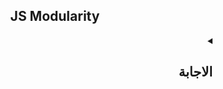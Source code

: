 <h2 align=center>JS Modularity</h2>


<details dir=rtl>
  <summary>
    <h2>الاجابة</h2>
  </summary>
  
  
زمان كانت ال scripts صغيرة و بسيطة بس مع الوقت بدأت ال scripts دي تبقي more complex و حجمها بقي كبير، عشان كدا كنا لازم نشوف طريقة ننظم بيها الكود بتاعنا بحيث يكون سهل القراءة و التعديل عليه فيما بعد و كانت الطريقة دي هي أننا بدل منخلي كل الكود في ملف js واحد بس، هنفصله في أكتر من ملف و دا الي بنسميه `code splitting`


![1mb](https://user-images.githubusercontent.com/69124951/197946369-883f8201-4ccf-44d2-8865-b6bbde6353b2.png)


كل file من ال files الصغيرة دي بنسميه `module` و بيكون جواه كود معين و عشان نعمل ال code splitting دا كنا بنستخدم حاجه اسمها `module system` زي **AMD, UMD, CommonJS**
  
لحد ما ال ES6 نزلت و نزل معاهاstandard بيعمل موضوع ال **Modularity** ده عن طريق ال `exports/imports` أو ال **language level module system**


## يعني اي Module ؟
ال **module** ما هو إلا ملف js عادي ولكن فيه features معينة و كمان ال browser بيتعامل معاه بطريقة معينة.
إذا في فرق بين ال module script و ال regular script و الفروقات دي هي
  
  
<div align=center>
  <table>
    <tr>
      <th align=left>#</th>
      <th  colspan="2" align=center>Regular script</th>
      <th  colspan="2" align=center>Module script</th>
    </tr>
    <tr>
      <td>Protocol</td>
      <td  colspan="2" align=center>local file & Http & Https</td>
      <td  colspan="2" align=center>Https & live-server</td>
    </tr>
    <tr>
      <td>Extension</td>
      <td  align=center colspan="2">js.</td>
      <td  colspan="2" align=center> js. أو mjs. أو mjs.js.</td>
    </tr>
    <tr>
      <td>Default Mode</td>
      <td  align=center colspan="2">Sloppy mode</td>
      <td  colspan="2" align=center>Strict mode</td>
    </tr>
    <tr>
      <td>Scope</td>
      <td  align=center colspan="2">Global Scope</td>
      <td  colspan="2" align=center>Module-Level Scope</td>
    </tr>
    <tr>
      <td>value of this keyword</td>
      <td  align=center colspan="2">window object</td>
      <td  colspan="2" align=center>Undefined</td>
    </tr>
    <tr>
      <td>import.meta object</td>
      <td  align=center colspan="2">❌</td>
      <td  colspan="2" align=center>✔</td>
    </tr>
    <tr>
      <td>Execution Time</td>
      <td  align=center colspan="2">sync</td>
      <td  colspan="2" align=center>deferred & async</td>
    </tr>
  </table>
</div>
  
  
 تعالي نشرح الجدول دا واحده واحده.
  


  
###  1. ال Protocol 
  
 <table dir=ltr align=center>
    <tr>
      <th align=center>#</th>
      <th  colspan="2" align=center>Regular script</th>
      <th  colspan="2" align=center>Module script</th>
    </tr>
    <tr>
      <td>Protocol</td>
      <td  colspan="2" align=center>local file & Http & Https</td>
      <td  colspan="2" align=center>Https & live-server</td>
    </tr>
 </table>
  
  
  
  - ال regular script : بيشتغل علي ال local file Protocol و ال HTTPS Protocol وال HTTP Protocol
  - ال module script : بيشتغل علي ال Https Protocol و ال live server بس

---

  ### 2. ال Extension
     
    
 <table dir=ltr align=center>
    <tr>
      <th align=center>#</th>
      <th  colspan="2" align=center>Regular script</th>
      <th  colspan="2" align=center>Module script</th>
    </tr>
    <tr>
   <tr>
      <td>Extension</td>
      <td  align=center colspan="2">js.</td>
      <td  colspan="2" align=center> js. أو mjs. أو mjs.js.</td>
    </tr>
 </table>
  
   - ال regular script : ال extenstion بتاعه بيكون `.js` زي كدا 
   - ال module script : ال extension بتاعه بيكون `.js` أو `.mjs` او `.mjs.js` 
 
  
  ```ruby
  regularScript.js
  moduleScript.js OR moduleScript.jsx OR moduleScript.mjs.js
  ```
  
 
  
  ---
  
  
  
###  2. ال attributes بتاع كل script
  
- ال module script بيكون ليه 2 attributes و هما:
  - ال  `"type="module` : ودي بستخدمها عشان أعرف المتصفح أني هنشأ ملف js نوعه module 
  - و ال `nomodule` : بستخدمها عشان ال compatibility
  
أنا لما باجي اعمل module جديد فلازم أعرف المتصفح ان الملف دا عبارة عن module [مش regular script] و دا بيتم عن طريق اني بضيف type="module" زي كدا 
```html
  <script src="..." type="module"></script>
```
في طبعا متصفحات مش بتفهم ال `type=module` [ يعني مش بتدعم ال js modules ] و بالتالي فهي هتتجاهل الملف كله ودا لان ال type بتاعه يعتبر unknown بالنسبة للمتصفح،
 فالي بنعمله أننا بنعمل script ثاني و نضيفله ال `nomodule` و نحط جواه كود يتنفذ في حالة أن المتصفح مش بيدعم ال modules
  
  
  
```javascript
  
  <script src="..." type="module">
    // I will execute only if the browser support js modules
  </script>
  
  <script src="..." type="module">
    // I will execute only if the browser doesn't support modules
  </script>
  
```  
  
  
  

مثال: 
......




المثال دا هيتنفذ ازاي ؟ 
لو كان المتصفح بيدعم ال js modules فكدا ال script الي فيه nomodule هيتم تجاهله و هيتم تنفيذ الscript الي ليه type="module" 

و لو كان المتصفح مش بيدعم ال js modules فكدا ال script الي فيه type="module" مش هيتنفذ و هيتم تجاهله زي ما قلنا و هيتم تنفيذ الي script الي فيه nomodule attribute

جدوووووووولللللل


..........



٤- ال mode 
ال regular script بيكون sloppy mode و تقدر برده تخليه strict بس ال default هو sloppy

ال module script بيكون دايما strict mode و بالتالي لو عملت مثلا assign ل undeclared variable هيدي error


html

<script type="module">

a= 5; // Error

</script>

  
  
  
  
  
  </details>
